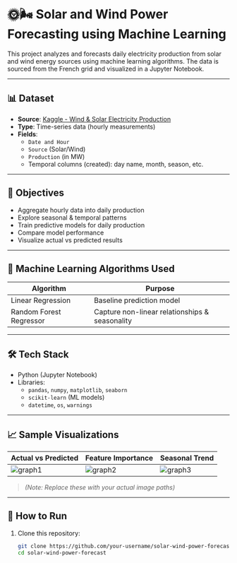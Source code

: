 # 🌞🌬️ Solar and Wind Power Forecasting using Machine Learning

This project analyzes and forecasts daily electricity production from solar and wind energy sources using machine learning algorithms. The data is sourced from the French grid and visualized in a Jupyter Notebook.

---

## 📊 Dataset

- **Source**: [Kaggle - Wind & Solar Electricity Production](https://www.kaggle.com/datasets/henriupton/wind-solar-electricity-production)
- **Type**: Time-series data (hourly measurements)
- **Fields**:
  - `Date and Hour`
  - `Source` (Solar/Wind)
  - `Production` (in MW)
  - Temporal columns (created): day name, month, season, etc.

---

## 🎯 Objectives

- Aggregate hourly data into daily production
- Explore seasonal & temporal patterns
- Train predictive models for daily production
- Compare model performance
- Visualize actual vs predicted results

---

## 🧠 Machine Learning Algorithms Used

| Algorithm               | Purpose                                        |
|-------------------------|------------------------------------------------|
| Linear Regression       | Baseline prediction model                      |
| Random Forest Regressor | Capture non-linear relationships & seasonality|

---

## 🛠️ Tech Stack

- Python (Jupyter Notebook)
- Libraries:
  - `pandas`, `numpy`, `matplotlib`, `seaborn`
  - `scikit-learn` (ML models)
  - `datetime`, `os`, `warnings`

---

## 📈 Sample Visualizations

| Actual vs Predicted | Feature Importance | Seasonal Trend |
|---------------------|--------------------|----------------|
| ![graph1](images/pred_vs_actual.png) | ![graph2](images/feature_importance.png) | ![graph3](images/seasonal_trend.png) |

> *(Note: Replace these with your actual image paths)*

---

## 🚀 How to Run

1. Clone this repository:
   ```bash
   git clone https://github.com/your-username/solar-wind-power-forecast.git
   cd solar-wind-power-forecast
